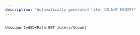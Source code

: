 ```yaml
---
description: "Automatically generated file. DO NOT MODIFY"
---
```


```powershellv2

UnsupportedSDKPath:GET /users/$count

```